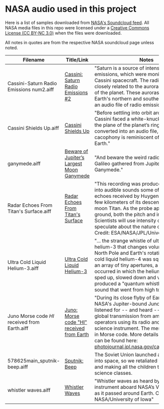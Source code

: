 # NASA audio used in this project

Here is a list of samples downloaded from [NASA's Soundcloud feed](https://soundcloud.com/nasa/). All NASA media files in this repo were licensed under a [Creative Commons License (CC BY-NC 3.0)](https://creativecommons.org/licenses/by-nc/3.0/legalcode) when the files were downloaded.  

All notes in quotes are from the respective NASA soundcloud page unless noted.

Filename | Title/Link | Notes 
------------ |------------ |------------ 
Cassini-Saturn Radio Emissions num2.aiff | [Cassini: Saturn Radio Emissions #2](https://soundcloud.com/nasa/cassini-saturn-radio-emissions-2) | "Saturn is a source of intense radio emissions, which were monitored by our Cassini spacecraft. The radio waves are closely related to the auroras near the poles of the planet. These auroras are similar to Earth's northern and southern lights. This is an audio file of radio emissions from Saturn."
Cassini Shields Up.aiff | [Cassini Shields Up](https://soundcloud.com/nasa/cassini-shields-up) | "Before settling into orbit around Saturn, Cassini faced a white-knuckle ride through the plane of the planet’s rings. When converted into an audio file, the interstellar cacophony is reminiscent of a hellstorm on Earth."
ganymede.aiff | [Beware of Jupiter’s Largest Moon Ganymede](https://soundcloud.com/nasa/beware-of-jupiters-largest-moon-ganymede) | "And beware the weird radio emissions Galileo gathered from Jupiter's largest moon, Ganymede."
Radar Echoes From Titan's Surface.aiff | [Radar Echoes From Titan's Surface](https://soundcloud.com/nasa/radar-echoes-from-titans-surface) | "This recording was produced by converting into audible sounds some of the radar echoes received by Huygens during the last few kilometers of its descent onto Saturn's moon Titan. As the probe approaches the ground, both the pitch and intensity increase. Scientists will use intensity of the echoes to speculate about the nature of the surface. Credit: ESA/NASA/JPL/University of Arizona"
Ultra Cold Liquid Helium-3.aiff | [Ultra Cold Liquid Helium-3](https://soundcloud.com/nasa/ultra-cold-liquid-helium-3) | "... the strange whistle of ultra-cold liquid helium-3 that changes volume relative to the North Pole and Earth's rotation. When ultra-cold liquid helium-4 was squashed through an array of tiny apertures, a phenomenon occurred in which the helium-4 repeatedly sped up, slowed down and vibrated. This produced a "quantum whistle" -- a whistling sound that went from high to low."
Juno Morse code _HI_ received from Earth.aiff | [Juno: Morse code "HI" received from Earth](https://soundcloud.com/nasa/juno-morse-code-hi-received-from-earth) | "During its close flyby of Earth in 2013, NASA's Jupiter-bound Juno spacecraft listened for -- and heard -- a coordinated, global transmission from amateur radio operators using its radio and plasma wave science instrument. The message said "HI" in Morse code. More details about this sound can be found here: [photojournal.jpl.nasa.gov/catalog/PIA17744](https://photojournal.jpl.nasa.gov/catalog/PIA17744)"
578625main_sputnik-beep.aiff | [Sputnik: Beep](https://soundcloud.com/nasa/sputnik-beep) | The Soviet Union launched a beeping ball into space, so we retaliated with a moon trip and making all the children take more science classes. 
whistler waves.aiff | [Whistler Waves](https://soundcloud.com/nasa/whistler-waves2) | "Whistler waves as heard by the EMFISIS instrument aboard NASA’s Van Allen Probes as it passed around Earth. Credits: NASA/University of Iowa"
